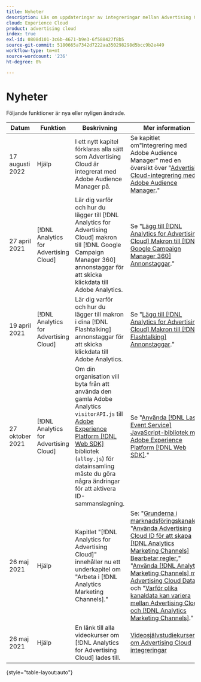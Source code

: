 ```yaml
---
title: Nyheter
description: Läs om uppdateringar av integreringar mellan Advertising Cloud och andra produkter och tjänster i Adobe Experience Cloud.
cloud: Experience Cloud
product: advertising cloud
index: true
exl-id: 0808d101-3c6b-4671-b9e3-6f588427f8b5
source-git-commit: 5180665a7342d7222aa350298298d5bcc9b2e449
workflow-type: tm+mt
source-wordcount: '236'
ht-degree: 0%

---
```


# Nyheter

Följande funktioner är nya eller nyligen ändrade.

| Datum | Funktion | Beskrivning | Mer information |
| ---- | ------- | ----------- | -------------------- |
| 17 augusti 2022 | Hjälp | I ett nytt kapitel förklaras alla sätt som Advertising Cloud är integrerat med Adobe Audience Manager på. | Se kapitlet om&quot;Integrering med Adobe Audience Manager&quot; med en översikt över &quot;[Advertising Cloud-integrering med Adobe Audience Manager](/help/integrations/audience-manager/overview.md).&quot; |
| 27 april 2021 | [!DNL Analytics for Advertising Cloud] | Lär dig varför och hur du lägger till [!DNL Analytics for Advertising Cloud] makron till [!DNL Google Campaign Manager 360] annonstaggar för att skicka klickdata till Adobe Analytics. | Se &quot;[Lägg till [!DNL Analytics for Advertising Cloud] Makron till [!DNL Google Campaign Manager 360] Annonstaggar](/help/integrations/analytics/macros-google-campaign-manager.md).&quot; |
| 19 april 2021 | [!DNL Analytics for Advertising Cloud] | Lär dig varför och hur du lägger till makron i dina [!DNL Flashtalking] annonstaggar för att skicka klickdata till Adobe Analytics. | Se &quot;[Lägg till [!DNL Analytics for Advertising Cloud] Makron till [!DNL Flashtalking] Annonstaggar](/help/integrations/analytics/macros-flashtalking.md).&quot; |
| 27 oktober 2021 | [!DNL Analytics for Advertising Cloud] | Om din organisation vill byta från att använda den gamla Adobe Analytics `visitorAPI.js` till [Adobe Experience Platform [!DNL Web SDK]](https://experienceleague.adobe.com/docs/experience-platform/edge/home.html) bibliotek (`alloy.js`) för datainsamling måste du göra några ändringar för att aktivera ID-sammanslagning. | Se &quot;[Använda [!DNL Last Event Service] JavaScript-bibliotek med Adobe Experience Platform [!DNL Web SDK]](/help/integrations/analytics/web-sdk.md).&quot; |
| 26 maj 2021 | Hjälp | Kapitlet &quot;[!DNL Analytics for Advertising Cloud]&quot; innehåller nu ett underkapitel om &quot;Arbeta i [!DNL Analytics Marketing Channels].&quot; | Se: &quot;[Grunderna i marknadsföringskanaler](/help/integrations/analytics/marketing-channels/mc-overview.md),&quot; &quot;[Använda Advertising Cloud ID för att skapa [!DNL Analytics Marketing Channels] Bearbetar regler](/help/integrations/analytics/marketing-channels/mc-ids.md),&quot; &quot;[Använda [!DNL Analytics Marketing Channels] med Advertising Cloud Data](/help/integrations/analytics/marketing-channels/mc-ac-data.md),&quot; och &quot;[Varför olika kanaldata kan variera mellan Advertising Cloud och [!DNL Analytics Marketing Channels]](/help/integrations/analytics/marketing-channels/mc-data-variances.md).&quot; |
| 26 maj 2021 | Hjälp | En länk till alla videokurser om [!DNL Analytics for Advertising Cloud] lades till. | [Videosjälvstudiekurser om Advertising Cloud integreringar](https://experienceleague.adobe.com/docs/advertising-cloud-learn/tutorials/overview.html) |

{style=&quot;table-layout:auto&quot;}

<!-- At some point, just make this an overview page instead?

Adobe Advertising Cloud is integrated with the following Adobe Experience Cloud products:

* [Adobe Analytics](/help/integrations/analytics/overview.md)

* Adobe Audience Manager

* Adobe Campaign (Advertising Cloud Search only)

* Adobe Experience Cloud Device Co-op
 -->
